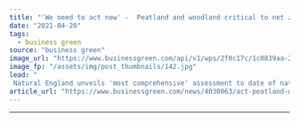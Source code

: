 ```yaml
---
title: "'We need to act now' -  Peatland and woodland critical to net zero goal, Natural England warns"
date: "2021-04-20"
tags: 
  - business green
source: "business green"
image_url: "https://www.businessgreen.com/api/v1/wps/2f0c17c/1c0839aa-25e2-4607-b831-fdc745765dd2/4/iStock-538990315-peatland-scotland-185x114.jpg"
image_fp: "/assets/img/post_thumbnails/142.jpg"
lead: "
 Natural England unveils 'most comprehensive' assessment to date of natural landscapes' ability to store carbon ..."
article_url: "https://www.businessgreen.com/news/4030063/act-peatland-woodland-critical-net-zero-goal-natural-england-warns"
---
```


---
